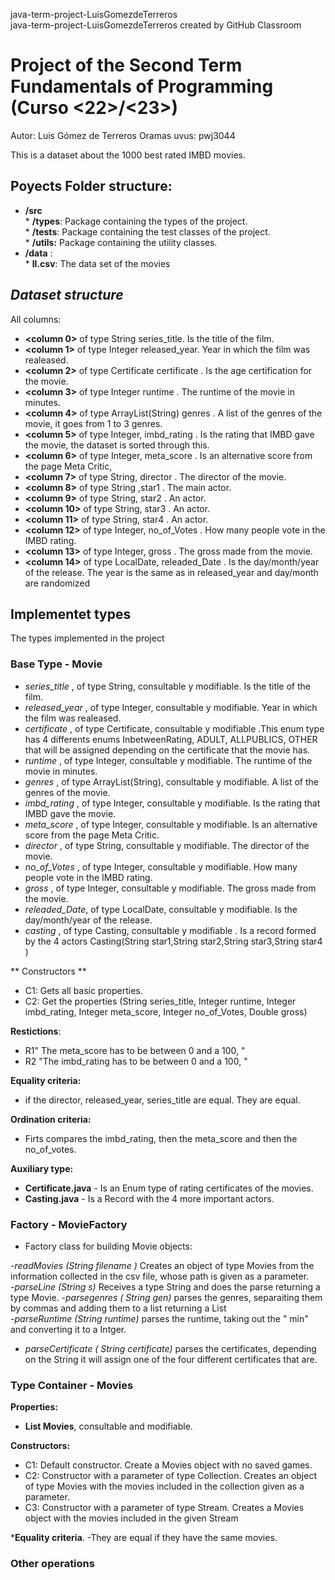 java-term-project-LuisGomezdeTerreros     
java-term-project-LuisGomezdeTerreros created by GitHub Classroom    
# Project of the Second Term Fundamentals of Programming  (Curso <22>/<23>)    


Autor: Luis Gómez de Terreros Oramas    uvus: pwj3044   

This is a dataset about the 1000 best rated IMBD movies.   

## Poyects Folder structure:

* **/src**    
      * **/types**: Package containing the types of the project.    
      * **/tests**: Package containing the test classes of the project.                
      * **/utils:** Package containing the utility classes.        
* **/data** :    
      * **ll.csv**: The data set of the movies                      
  
## *Dataset structure*
All columns:
* **<column 0>** of type String series_title. Is the title of the film.                  
* **<column 1>** of type Integer released_year. Year in which the film was realeased.                 
* **<column 2>** of type Certificate certificate . Is the age certification for the movie.                 
* **<column 3>** of type Integer runtime . The runtime of the movie in minutes.                           
* **<column 4>** of type ArrayList(String) genres . A list of the genres of the movie, it goes from 1 to 3 genres.                   
* **<column 5>** of type Integer, imbd_rating  . Is the rating that IMBD gave the movie, the dataset is sorted through this.               
* **<column 6>** of type Integer, meta_score  . Is an alternative score from the page Meta Critic,         
* **<column 7>** of type String, director   . The director of the movie.                
* **<column 8>** of type String ,star1 . The main actor.               
* **<column 9>** of type String, star2 . An actor.               
* **<column 10>** of type String, star3 . An actor.                       
* **<column 11>** of type String, star4 . An actor.                           
* **<column 12>** of type Integer, no_of_Votes . How many people vote in the IMBD rating.          
* **<column 13>** of type Integer, gross  . The gross made from the movie.                     
* **<column 14>** of type LocalDate, releaded_Date . Is the day/month/year of the release. The year is the same as in released_year and day/month are randomized          


## Implementet types

The types implemented in the project

### Base Type - Movie 

- _series_title_ , of type String, consultable y modifiable. Is the title of the film.                
- _released_year_ , of type Integer, consultable y modifiable. Year in which the film was realeased.       
- _certificate_ , of type Certificate, consultable y modifiable  .This enum type has 4 differents enums  InbetweenRating, ADULT, ALLPUBLICS, OTHER that will be assigned depending on the certificate that the movie has.                            
- _runtime_ , of type Integer, consultable y modifiable. The runtime of the movie in minutes.             
- _genres_ , of type ArrayList(String), consultable y modifiable. A list of the genres of the movie.      
- _imbd_rating_ , of type Integer, consultable y modifiable. Is the rating that IMBD gave the movie.      
- _meta_score_ , of type Integer, consultable y modifiable. Is an alternative score from the page Meta Critic.                         
- _director_ , of type String,  consultable y modifiable. The director of the movie.                      
- _no_of_Votes_ , of type Integer, consultable y modifiable. How many people vote in the IMBD rating.    
- _gross_ , of type Integer,  consultable y modifiable.  The gross made from the movie.           
- _releaded_Date_, of type LocalDate,  consultable y modifiable. Is the day/month/year of the release.     
- _casting_ , of type Casting, consultable y modifiable . Is a record formed by the 4 actors Casting(String star1,String star2,String star3,String star4 )  

** Constructors **

- C1: Gets all basic properties.   
- C2: Get the properties (String series_title, Integer runtime, Integer imbd_rating, Integer meta_score, Integer no_of_Votes, Double gross)    

**Restictions**:    

- R1" The meta_score has to be between 0 and a 100, "     
- R2 "The imbd_rating has to be between 0 and a 100, "     

**Equality criteria:**

- if the director, released_year, series_title are equal. They are equal.     

**Ordination criteria:**    
 
- Firts compares the imbd_rating, then the meta_score and then the no_of_votes.        

**Auxiliary type:**     

- **Certificate.java** - Is an Enum type of rating certificates of the movies.       
- **Casting.java** - Is a Record with the 4 more important actors.     

### Factory - MovieFactory   

- Factory class for building Movie objects:

-_readMovies (String filename )_ Creates an object of type Movies from the information collected in the csv file, whose path is given as a parameter.    
-_parseLine (String s)_ Receives a type String and does the parse returning a type Movie. 
-_parsegenres ( String gen)_ parses the genres, separaiting them by commas and adding them to a list returning a List<String>             
-_parseRuntime (String runtime)_ parses the runtime, taking out the " min" and converting it to a Intger.      
- _parseCertificate ( String certificate)_  parses the certificates, depending on the String it will assign one of the four different certificates that are.     

### Type Container - Movies

**Properties:**   
- **List<Movie> Movies**,  consultable and modifiable.                    
  
**Constructors:**
  - C1: Default constructor. Create a Movies object with no saved games.     
  - C2: Constructor with a parameter of type Collection<Movie>. Creates an object of type Movies with the movies included in the collection given as a parameter.    
  - C3: Constructor with a parameter of type Stream<Movie>. Creates a Movies object with the movies included in the given Stream 
   
***Equality criteria**. 
-They are equal if they have the same movies.
### Other operations



















  
